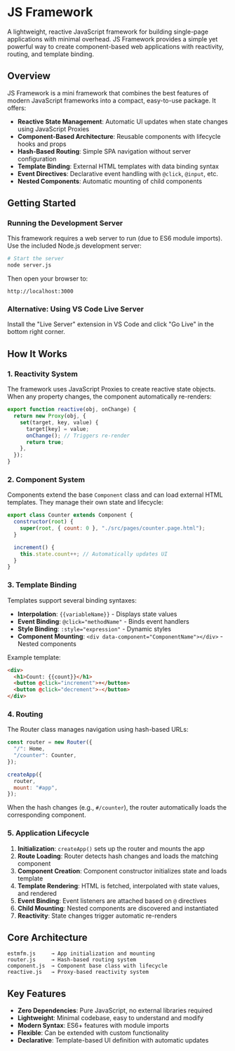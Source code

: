# JS Framework

A lightweight, reactive JavaScript framework for building single-page applications with minimal overhead. JS Framework provides a simple yet powerful way to create component-based web applications with reactivity, routing, and template binding.

## Overview

JS Framework is a mini framework that combines the best features of modern JavaScript frameworks into a compact, easy-to-use package. It offers:

- **Reactive State Management**: Automatic UI updates when state changes using JavaScript Proxies
- **Component-Based Architecture**: Reusable components with lifecycle hooks and props
- **Hash-Based Routing**: Simple SPA navigation without server configuration
- **Template Binding**: External HTML templates with data binding syntax
- **Event Directives**: Declarative event handling with `@click`, `@input`, etc.
- **Nested Components**: Automatic mounting of child components

## Getting Started

### Running the Development Server

This framework requires a web server to run (due to ES6 module imports). Use the included Node.js development server:

```bash
# Start the server
node server.js
```

Then open your browser to:

```
http://localhost:3000
```

### Alternative: Using VS Code Live Server

Install the "Live Server" extension in VS Code and click "Go Live" in the bottom right corner.

## How It Works

### 1. **Reactivity System**

The framework uses JavaScript Proxies to create reactive state objects. When any property changes, the component automatically re-renders:

```javascript
export function reactive(obj, onChange) {
  return new Proxy(obj, {
    set(target, key, value) {
      target[key] = value;
      onChange(); // Triggers re-render
      return true;
    },
  });
}
```

### 2. **Component System**

Components extend the base `Component` class and can load external HTML templates. They manage their own state and lifecycle:

```javascript
export class Counter extends Component {
  constructor(root) {
    super(root, { count: 0 }, "./src/pages/counter.page.html");
  }

  increment() {
    this.state.count++; // Automatically updates UI
  }
}
```

### 3. **Template Binding**

Templates support several binding syntaxes:

- **Interpolation**: `{{variableName}}` - Displays state values
- **Event Binding**: `@click="methodName"` - Binds event handlers
- **Style Binding**: `:style="expression"` - Dynamic styles
- **Component Mounting**: `<div data-component="ComponentName"></div>` - Nested components

Example template:

```html
<div>
  <h1>Count: {{count}}</h1>
  <button @click="increment">+</button>
  <button @click="decrement">-</button>
</div>
```

### 4. **Routing**

The Router class manages navigation using hash-based URLs:

```javascript
const router = new Router({
  "/": Home,
  "/counter": Counter,
});

createApp({
  router,
  mount: "#app",
});
```

When the hash changes (e.g., `#/counter`), the router automatically loads the corresponding component.

### 5. **Application Lifecycle**

1. **Initialization**: `createApp()` sets up the router and mounts the app
2. **Route Loading**: Router detects hash changes and loads the matching component
3. **Component Creation**: Component constructor initializes state and loads template
4. **Template Rendering**: HTML is fetched, interpolated with state values, and rendered
5. **Event Binding**: Event listeners are attached based on `@` directives
6. **Child Mounting**: Nested components are discovered and instantiated
7. **Reactivity**: State changes trigger automatic re-renders

## Core Architecture

```
estmfm.js     → App initialization and mounting
router.js     → Hash-based routing system
component.js  → Component base class with lifecycle
reactive.js   → Proxy-based reactivity system
```

## Key Features

- **Zero Dependencies**: Pure JavaScript, no external libraries required
- **Lightweight**: Minimal codebase, easy to understand and modify
- **Modern Syntax**: ES6+ features with module imports
- **Flexible**: Can be extended with custom functionality
- **Declarative**: Template-based UI definition with automatic updates
